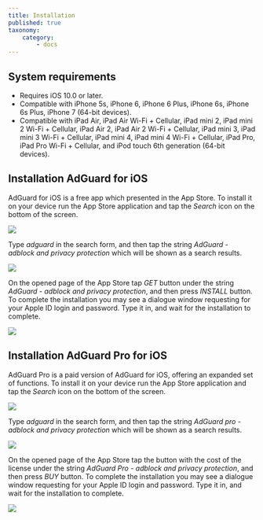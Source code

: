 ```yaml
---
title: Installation
published: true
taxonomy:
    category:
        - docs
---
```


## System requirements
* Requires iOS 10.0 or later. 
* Compatible with iPhone 5s, iPhone 6, iPhone 6 Plus, iPhone 6s, iPhone 6s Plus, iPhone 7 (64-bit devices).
* Compatible with iPad Air, iPad Air Wi-Fi + Cellular, iPad mini 2, iPad mini 2 Wi-Fi + Cellular, iPad Air 2, iPad Air 2 Wi-Fi + Cellular, iPad mini 3, iPad mini 3 Wi-Fi + Cellular, iPad mini 4, iPad mini 4 Wi-Fi + Cellular, iPad Pro, iPad Pro Wi-Fi + Cellular, and iPod touch 6th generation (64-bit devices).

## Installation AdGuard for iOS
AdGuard for iOS is a free app which presented in the App Store. To install it on your device run the App Store application and tap the _Search_ icon on the bottom of the screen.

![](ios_install_EN_01.PNG?cropResize=800,600)

Type _adguard_ in the search form, and then tap the string _AdGuard - adblock and privacy protection_ which will be shown as a search results.

![](ios_install_EN_02.PNG?cropResize=800,600)

On the opened page of the App Store tap _GET_ button under the string _AdGuard - adblock and privacy protection_, and then press _INSTALL_ button. To complete the installation you may see a dialogue window requesting for your Apple ID login and password. Type it in, and wait for the installation to complete. 

![](ios_install_EN_03.PNG?cropResize=800,600)

## Installation AdGuard Pro for iOS
AdGuard Pro is a paid version of AdGuard for iOS, offering an expanded set of functions. To install it on your device run the App Store application and tap the _Search_ icon on the bottom of the screen.

![](ios_install_EN_01.PNG?cropResize=800,600)

Type _adguard_ in the search form, and then tap the string _AdGuard pro - adblock and privacy protection_ which will be shown as a search results.

![](ios_install_EN_02.PNG?cropResize=800,600)

On the opened page of the App Store tap the button with the cost of the license under the string _AdGuard Pro  - adblock and privacy protection_, and then press _BUY_ button. To complete the installation you may see a dialogue window requesting for your Apple ID login and password. Type it in, and wait for the installation to complete.

![](ios_install_EN_04.PNG?cropResize=800,600)
